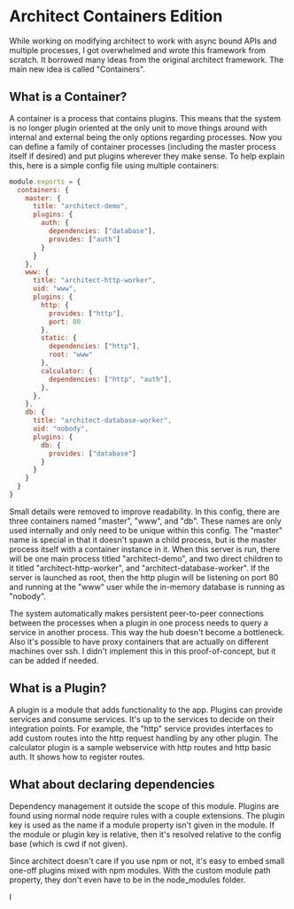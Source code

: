# Architect Containers Edition

While working on modifying architect to work with async bound APIs and multiple processes, I got overwhelmed and wrote this framework from scratch.  It borrowed many ideas from the original architect framework.  The main new idea is called "Containers".

## What is a Container?

A container is a process that contains plugins.  This means that the system is no longer plugin oriented at the only unit to move things around with internal and external being the only options regarding processes.  Now you can define a family of container processes (including the master process itself if desired) and put plugins wherever they make sense.  To help explain this, here is a simple config file using multiple containers:

```js
module.exports = {
  containers: {
    master: {
      title: "architect-demo",
      plugins: {
        auth: {
          dependencies: ["database"],
          provides: ["auth"]
        }
      }
    },
    www: {
      title: "architect-http-worker",
      uid: "www",
      plugins: {
        http: {
          provides: ["http"],
          port: 80
        },
        static: {
          dependencies: ["http"],
          root: "www"
        },
        calculator: {
          dependencies: ["http", "auth"],
        },
      },
    },
    db: {
      title: "architect-database-worker",
      uid: "nobody",
      plugins: {
        db: {
          provides: ["database"]
        }
      }
    }
  }
}
```

Small details were removed to improve readability.  In this config, there are three containers named "master", "www", and "db".  These names are only used internally and only need to be unique within this config.  The "master" name is special in that it doesn't spawn a child process, but is the master process itself with a container instance in it.  When this server is run, there will be one main process titled "architect-demo", and two direct children to it titled "architect-http-worker", and "architect-database-worker".  If the server is launched as root, then the http plugin will be listening on port 80 and running at the "www" user while the in-memory database is running as "nobody".

The system automatically makes persistent peer-to-peer connections between the processes when a plugin in one process needs to query a service in another process.  This way the hub doesn't become a bottleneck.  Also it's possible to have proxy containers that are actually on different machines over ssh.  I didn't implement this in this proof-of-concept, but it can be added if needed.

## What is a Plugin?

A plugin is a module that adds functionality to the app.  Plugins can provide services and consume services.  It's up to the services to decide on their integration points.  For example, the "http" service provides interfaces to add custom routes into the http request handling by any other plugin.  The calculator plugin is a sample webservice with http routes and http basic auth.  It shows how to register routes.

## What about declaring dependencies

Dependency management it outside the scope of this module.  Plugins are found using normal node require rules with a couple extensions.  The plugin key is used as the name if a module property isn't given in the module.  If the module or plugin key is relative, then it's resolved relative to the config base (which is cwd if not given).

Since architect doesn't care if you use npm or not, it's easy to embed small one-off plugins mixed with npm modules.  With the custom module path property, they don't even have to be in the node_modules folder.

I